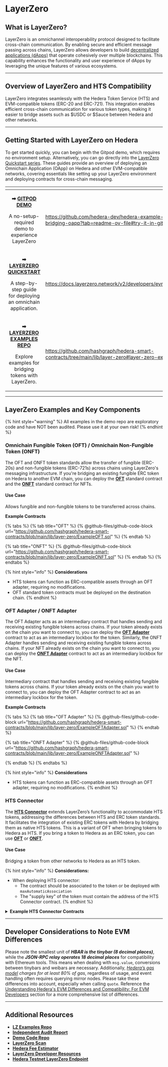 # LayerZero

## What is LayerZero?

LayerZero is an omnichannel interoperability protocol designed to facilitate cross-chain communication. By enabling secure and efficient message passing across chains, LayerZero allows developers to build [decentralized applications (dApps)](../../support-and-community/glossary.md#decentralized-application-dapp) that operate cohesively over multiple blockchains. This capability enhances the functionality and user experience of dApps by leveraging the unique features of various ecosystems.

***

## Overview of LayerZero and HTS Compatibility

LayerZero integrates seamlessly with the Hedera Token Service (HTS) and EVM-compatible tokens (ERC-20 and ERC-721). This integration enables efficient cross-chain communication for various token types, making it easier to bridge assets such as $USDC or $Sauce between Hedera and other networks.&#x20;

***

## Getting Started with LayerZero on Hedera&#x20;

To get started quickly, you can begin with the Gitpod demo, which requires no environment setup. Alternatively, you can go directly into the [LayerZero Quickstart series](https://docs.layerzero.network/v2/developers/evm/getting-started). These guides provide an overview of deploying an Omnichain Application (OApp) on Hedera and other EVM-compatible networks, covering essentials like setting up your LayerZero environment and deploying contracts for cross-chain messaging.

<table data-view="cards"><thead><tr><th align="center"></th><th data-hidden data-card-target data-type="content-ref"></th></tr></thead><tbody><tr><td align="center"><p><strong>➡</strong> <a href="https://github.com/hedera-dev/hedera-example-layer-zero-bridging-oapp?tab=readme-ov-file#try-it-in-gitpod"><strong>GITPOD DEMO</strong></a></p><p>A no-setup-required demo to experience LayerZero</p></td><td><a href="https://github.com/hedera-dev/hedera-example-layer-zero-bridging-oapp?tab=readme-ov-file#try-it-in-gitpod">https://github.com/hedera-dev/hedera-example-layer-zero-bridging-oapp?tab=readme-ov-file#try-it-in-gitpod</a></td></tr><tr><td align="center"><p><strong>➡</strong> <a href="https://docs.layerzero.network/v2/developers/evm/oapp/overview"><strong>LAYERZERO QUICKSTART</strong></a></p><p>A step-by-step guide for deploying an omnichain application.</p></td><td><a href="https://docs.layerzero.network/v2/developers/evm/oapp/overview">https://docs.layerzero.network/v2/developers/evm/oapp/overview</a></td></tr><tr><td align="center"><p><strong>➡</strong> <a href="https://github.com/hashgraph/hedera-smart-contracts/tree/main/lib/layer-zero#layer-zero-examples"><strong>LAYERZERO EXAMPLES REPO</strong></a></p><p>Explore examples for bridging tokens with LayerZero.</p></td><td><a href="https://github.com/hashgraph/hedera-smart-contracts/tree/main/lib/layer-zero#layer-zero-examples">https://github.com/hashgraph/hedera-smart-contracts/tree/main/lib/layer-zero#layer-zero-examples</a></td></tr></tbody></table>

***

## LayerZero Examples and Key Components

{% hint style="warning" %}
All examples in the demo repo are exploratory code and have NOT been audited. Please use it at your own risk!
{% endhint %}

### Omnichain Fungible Token (OFT) / Omnichain Non-Fungible Token (ONFT)

The OFT and ONFT token standards allow the transfer of fungible (ERC-20s) and non-fungible tokens (ERC-721s) across chains using LayerZero's messaging infrastructure. If you're bridging an existing fungible ERC token on Hedera to another EVM chain, you can deploy the [**OFT**](https://github.com/hashgraph/hedera-smart-contracts/tree/main/lib/layer-zero#oft) standard contract and the [**ONFT**](https://github.com/hashgraph/hedera-smart-contracts/tree/main/lib/layer-zero#onft) standard contract for NFTs.&#x20;

#### **Use Case**

Allows fungible and non-fungible tokens to be transferred across chains.

**Example Contracts**

{% tabs %}
{% tab title="OFT" %}
{% @github-files/github-code-block url="https://github.com/hashgraph/hedera-smart-contracts/blob/main/lib/layer-zero/ExampleOFT.sol" %}
{% endtab %}

{% tab title="ONFT" %}
{% @github-files/github-code-block url="https://github.com/hashgraph/hedera-smart-contracts/blob/main/lib/layer-zero/ExampleONFT.sol" %}
{% endtab %}
{% endtabs %}

{% hint style="info" %}
**Considerations**

* HTS tokens can function as ERC-compatible assets through an OFT adapter, requiring no modifications.
* OFT standard token contracts must be deployed on the destination chain.
{% endhint %}

### OFT Adapter / ONFT Adapter

The OFT Adapter acts as an intermediary contract that handles sending and receiving existing fungible tokens across chains. If your token already exists on the chain you want to connect to, you can deploy the [**OFT Adapter**](https://github.com/hashgraph/hedera-smart-contracts/tree/main/lib/layer-zero#oft-adapter) contract to act as an intermediary lockbox for the token. Similarly, the ONFT Adapter handles sending and receiving existing fungible tokens across chains. If your NFT already exists on the chain you want to connect to, you can deploy the [**ONFT Adapter**](https://github.com/hashgraph/hedera-smart-contracts/tree/main/lib/layer-zero#onft-adapter) contract to act as an intermediary lockbox for the NFT.&#x20;

#### **Use Case**

Intermediary contract that handles sending and receiving existing fungible tokens across chains. If your token already exists on the chain you want to connect to, you can deploy the OFT Adapter contract to act as an intermediary lockbox for the token.

**Example Contracts**

{% tabs %}
{% tab title="OFT Adapter" %}
{% @github-files/github-code-block url="https://github.com/hashgraph/hedera-smart-contracts/blob/main/lib/layer-zero/ExampleOFTAdapter.sol" %}
{% endtab %}

{% tab title="ONFT Adapter" %}
{% @github-files/github-code-block url="https://github.com/hashgraph/hedera-smart-contracts/blob/main/lib/layer-zero/ExampleONFTAdapter.sol" %}


{% endtab %}
{% endtabs %}

{% hint style="info" %}
**Considerations**

* HTS tokens can function as ERC-compatible assets through an OFT adapter, requiring no modifications.
{% endhint %}

### HTS Connector

The [**HTS Connector**](https://github.com/hashgraph/hedera-smart-contracts/tree/main/lib/layer-zero#hts-connector) extends LayerZero’s functionality to accommodate HTS tokens, addressing the differences between HTS and ERC token standards. It facilitates the integration of existing ERC tokens with Hedera by bridging them as native HTS tokens. This is a variant of OFT when bringing tokens to Hedera as HTS. If you bring a token to Hedera as an ERC token, you can use [**OFT**](https://github.com/hashgraph/hedera-smart-contracts/tree/main/lib/layer-zero#oft) or [**ONFT**](https://github.com/hashgraph/hedera-smart-contracts/tree/main/lib/layer-zero#onft).

#### **Use Case**

Bridging a token from other networks to Hedera as an HTS token.

{% hint style="info" %}
**Considerations:**

* When deploying HTS connector:
  * The contract should be associated to the token or be deployed with `maxAutomaticAssociation`
  * The "supply key" of the token must contain the address of the HTS Connector contract.
{% endhint %}

<details>

<summary><strong>Example HTS Connector Contracts</strong></summary>

```solidity
// SPDX-License-Identifier: Apache-2.0
pragma solidity ^0.8.20;

import {OFTCore} from "@layerzerolabs/lz-evm-oapp-v2/contracts/oft/OFTCore.sol";
import "./hts/HederaTokenService.sol";
import "./hts/IHederaTokenService.sol";
import "./hts/KeyHelper.sol";

/**
 * @title HTS Connector
 * @dev HTS Connector is a HTS token that extends the functionality of the OFTCore contract.
    */
abstract contract HTSConnector is OFTCore, KeyHelper, HederaTokenService {
    address public htsTokenAddress;
    bool public finiteTotalSupplyType = true;
    event TokenCreated(address tokenAddress);

    /**
     * @dev Constructor for the HTS Connector contract.
     * @param _name The name of HTS token
     * @param _symbol The symbol of HTS token
     * @param _lzEndpoint The LayerZero endpoint address.
     * @param _delegate The delegate capable of making OApp configurations inside of the endpoint.
     */
    constructor(
        string memory _name,
        string memory _symbol,
        address _lzEndpoint,
        address _delegate
    ) payable OFTCore(8, _lzEndpoint, _delegate) {
        IHederaTokenService.TokenKey[] memory keys = new IHederaTokenService.TokenKey[](1);
        keys[0] = getSingleKey(
            KeyType.SUPPLY,
            KeyValueType.INHERIT_ACCOUNT_KEY,
            bytes("")
        );

        IHederaTokenService.Expiry memory expiry = IHederaTokenService.Expiry(0, address(this), 8000000);
        IHederaTokenService.HederaToken memory token = IHederaTokenService.HederaToken(
            _name, _symbol, address(this), "memo", finiteTotalSupplyType, 5000, false, keys, expiry
        );

        (int responseCode, address tokenAddress) = HederaTokenService.createFungibleToken(
            token, 1000, int32(int256(uint256(8)))
        );
        require(responseCode == HederaTokenService.SUCCESS_CODE, "Failed to create HTS token");

        int256 transferResponse = HederaTokenService.transferToken(tokenAddress, address(this), msg.sender, 1000);
        require(transferResponse == HederaTokenService.SUCCESS_CODE, "HTS: Transfer failed");

        htsTokenAddress = tokenAddress;

        emit TokenCreated(tokenAddress);
    }

    /**
     * @dev Retrieves the address of the underlying HTS implementation.
     * @return The address of the HTS token.
     */
    function token() public view returns (address) {
        return htsTokenAddress;
    }

    /**
     * @notice Indicates whether the HTS Connector contract requires approval of the 'token()' to send.
     * @return requiresApproval Needs approval of the underlying token implementation.
     */
    function approvalRequired() external pure virtual returns (bool) {
        return false;
    }

    /**
     * @dev Burns tokens from the sender's specified balance.
     * @param _from The address to debit the tokens from.
     * @param _amountLD The amount of tokens to send in local decimals.
     * @param _minAmountLD The minimum amount to send in local decimals.
     * @param _dstEid The destination chain ID.
     * @return amountSentLD The amount sent in local decimals.
     * @return amountReceivedLD The amount received in local decimals on the remote.
     */
    function _debit(
        address _from,
        uint256 _amountLD,
        uint256 _minAmountLD,
        uint32 _dstEid
    ) internal virtual override returns (uint256 amountSentLD, uint256 amountReceivedLD) {
        (amountSentLD, amountReceivedLD) = _debitView(_amountLD, _minAmountLD, _dstEid);

        int256 transferResponse = HederaTokenService.transferToken(htsTokenAddress, _from, address(this), int64(uint64(_amountLD)));
        require(transferResponse == HederaTokenService.SUCCESS_CODE, "HTS: Transfer failed");

        (int256 response,) = HederaTokenService.burnToken(htsTokenAddress, int64(uint64(amountSentLD)), new int64[](0));
        require(response == HederaTokenService.SUCCESS_CODE, "HTS: Burn failed");
    }

    /**
     * @dev Credits tokens to the specified address.
     * @param _to The address to credit the tokens to.
     * @param _amountLD The amount of tokens to credit in local decimals.
     * @dev _srcEid The source chain ID.
     * @return amountReceivedLD The amount of tokens ACTUALLY received in local decimals.
     */
    function _credit(
        address _to,
        uint256 _amountLD,
        uint32 /*_srcEid*/
    ) internal virtual override returns (uint256) {
        (int256 response, ,) = HederaTokenService.mintToken(htsTokenAddress, int64(uint64(_amountLD)), new bytes[](0));
        require(response == HederaTokenService.SUCCESS_CODE, "HTS: Mint failed");

        int256 transferResponse = HederaTokenService.transferToken(htsTokenAddress, address(this), _to, int64(uint64(_amountLD)));
        require(transferResponse == HederaTokenService.SUCCESS_CODE, "HTS: Transfer failed");

        return _amountLD;
    }
}
```

</details>

***

## Developer Considerations to Note EVM Differences

Please note the smallest unit of _**HBAR is the tinybar (8 decimal places)**_, while the _**JSON-RPC relay operates 18 decimal places**_ for compatibility with Ethereum tools. This means when dealing with `msg.value`, conversions between tinybars and weibars are necessary. Additionally, [_Hedera’s gas model_](https://docs.hedera.com/hedera/core-concepts/smart-contracts/gas-and-fees#gas-reservation-and-unused-gas-refund) _charges for at least 80% of gas_, regardless of usage, and event handling often requires querying mirror nodes. Please take these differences into account, especially when calling `quote`. Reference the  [Understanding Hedera's EVM Differences and Compatibility: For EVM Developers](../../core-concepts/smart-contracts/understanding-hederas-evm-differences-and-compatibility/for-evm-developers-migrating-to-hedera/) section for a more comprehensive list of differences.

***

## Additional Resources

* [**LZ Examples Repo**](https://github.com/hashgraph/hedera-smart-contracts/tree/main/lib/layer-zero#layer-zero-examples)
* [**Independent Audit Report**](https://hedera.com/audits-and-standards)
* [**Demo Code Repo**](https://github.com/hedera-dev/hedera-example-layer-zero-bridging-oapp)
* [**LayerZero Scan**](https://layerzeroscan.com/)
* [**Hedera Fee Estimator**](https://hedera.com/fees)
* [**LayerZero Developer Resources**](https://layerzero.network/developers)
* [**Hedera Testnet LayerZero Endpoint**](https://docs.layerzero.network/v2/developers/evm/technical-reference/deployed-contracts#hedera-testnet)
